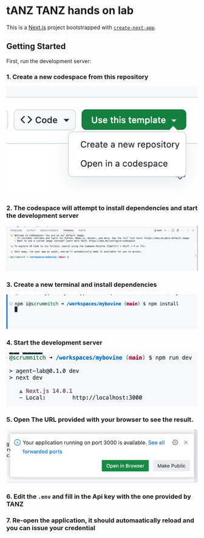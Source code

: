 # tANZ TANZ hands on lab

This is a [Next.js](https://nextjs.org/) project bootstrapped with [`create-next-app`](https://github.com/vercel/next.js/tree/canary/packages/create-next-app).

## Getting Started

First, run the development server:

### 1. Create a new codespace from this repository

![alt text](docs/codespaces_template.png "Title")

### 2. The codespace will attempt to install dependencies and start the development server

![alt text](docs/codespaces_setup.png "Title")

### 3. Create a new terminal and install dependencies

![alt text](docs/codespaces_install.png "Title")

### 4. Start the development server
![alt text](docs/codespaces_run.png "Title")

### 5. Open The URL provided with your browser to see the result.
![alt text](docs/codespaces_ports.png "Title")

### 6. Edit the `.env` and fill in the Api key with the one provided by TANZ

### 7. Re-open the application, it should automaatically reload and you can issue your credential

